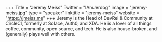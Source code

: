 +++
Title = "Jeremy Meiss"
Twitter = "IAmJerdog"
image = "jeremy-meiss.jpg"
type = "speaker"
linktitle = "jeremy-meiss"
website = "https://jmeiss.me"
+++
Jeremy is the Head of DevRel & Community at CircleCI, formerly at Solace, Auth0, and XDA. He is a lover of all things coffee, community, open source, and tech. He is also house-broken, and (generally) plays well with others.

